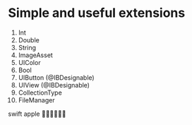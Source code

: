 # Simple and useful extensions

1. Int
2. Double
3. String 
4. ImageAsset
5. UIColor
6. Bool
7. UIButton (@IBDesignable)
8. UIView (@IBDesignable)
9. CollectionType
10. FileManager

swift apple 🍎🍎🍎🍎🍎🍎